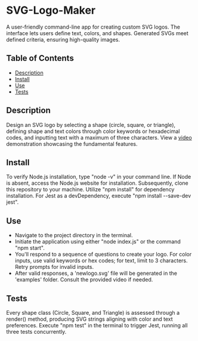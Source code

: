 # SVG-Logo-Maker
A user-friendly command-line app for creating custom SVG logos. The interface lets users define text, colors, and shapes. Generated SVGs meet defined criteria, ensuring high-quality images.

## Table of Contents
* [Description](#description)
* [Install](#install)
* [Use](#use)
* [Tests](#tests)

## Description
Design an SVG logo by selecting a shape (circle, square, or triangle), defining shape and text colors through color keywords or hexadecimal codes, and inputting text with a maximum of three characters. View a [video]() demonstration showcasing the fundamental features.

## Install
To verify Node.js installation, type "node -v" in your command line. If Node is absent, access the Node.js website for installation. Subsequently, clone this repository to your machine. Utilize "npm install" for dependency installation. For Jest as a devDependency, execute "npm install --save-dev jest".

## Use
* Navigate to the project directory in the terminal. 
* Initiate the application using either "node index.js" or the command "npm start". 
* You'll respond to a sequence of questions to create your logo. For color inputs, use valid keywords or hex codes; for text, limit to 3 characters. Retry prompts for invalid inputs. 
* After valid responses, a 'newlogo.svg' file will be generated in the 'examples' folder. Consult the provided video if needed.

## Tests
Every shape class (Circle, Square, and Triangle) is assessed through a render() method, producing SVG strings aligning with color and text preferences. Execute "npm test" in the terminal to trigger Jest, running all three tests concurrently.